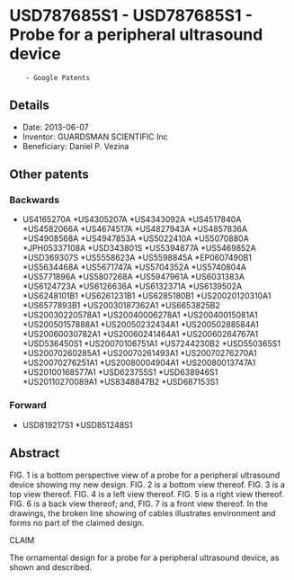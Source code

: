 # USD787685S1 - USD787685S1 - Probe for a peripheral ultrasound device 
        - Google Patents

## Details

* Date: 2013-06-07
* Inventor: GUARDSMAN SCIENTIFIC Inc
* Beneficiary: Daniel P. Vezina
## Other patents

### Backwards
 * US4165270A
 *US4305207A
 *US4343092A
 *US4517840A
 *US4582066A
 *US4674517A
 *US4827943A
 *US4857836A
 *US4908568A
 *US4947853A
 *US5022410A
 *US5070880A
 *JPH05337108A
 *USD343801S
 *US5394877A
 *US5469852A
 *USD369307S
 *US5558623A
 *US5598845A
 *EP0607490B1
 *US5634468A
 *US5671747A
 *US5704352A
 *US5740804A
 *US5771896A
 *US5807268A
 *US5947961A
 *US6031383A
 *US6124723A
 *US6126636A
 *US6132371A
 *US6139502A
 *US6248101B1
 *US6261231B1
 *US6285180B1
 *US20020120310A1
 *US6577893B1
 *US20030187362A1
 *US6653825B2
 *US20030220578A1
 *US20040006278A1
 *US20040015081A1
 *US20050157888A1
 *US20050232434A1
 *US20050288584A1
 *US20060030782A1
 *US20060241464A1
 *US20060264767A1
 *USD536450S1
 *US20070106751A1
 *US7244230B2
 *USD550365S1
 *US20070260285A1
 *US20070261493A1
 *US20070276270A1
 *US20070276251A1
 *US20080004904A1
 *US20080013747A1
 *US20100168577A1
 *USD623755S1
 *USD638946S1
 *US20110270089A1
 *US8348847B2
 *USD687153S1
### Forward
 * USD819217S1
 *USD851248S1
## Abstract

FIG. 1 is a bottom perspective view of a probe for a peripheral ultrasound device showing my new design.
 FIG. 2 is a bottom view thereof.
 FIG. 3 is a top view thereof.
 FIG. 4 is a left view thereof.
 FIG. 5 is a right view thereof.
 FIG. 6 is a back view thereof; and,
 FIG. 7 is a front view thereof.
In the drawings, the broken line showing of cables illustrates environment and forms no part of the claimed design.

CLAIM
 
The ornamental design for a probe for a peripheral ultrasound device, as shown and described.